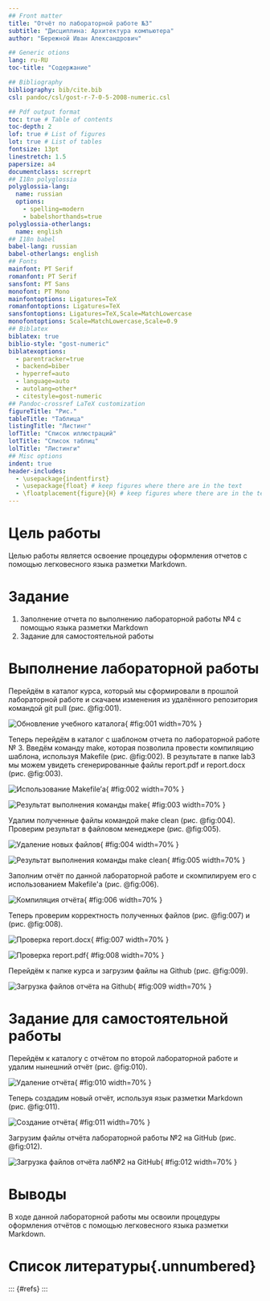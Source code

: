 ```yaml
---
## Front matter
title: "Отчёт по лабораторной работе №3"
subtitle: "Дисциплина: Архитектура компьютера"
author: "Бережной Иван Александрович"

## Generic otions
lang: ru-RU
toc-title: "Содержание"

## Bibliography
bibliography: bib/cite.bib
csl: pandoc/csl/gost-r-7-0-5-2008-numeric.csl

## Pdf output format
toc: true # Table of contents
toc-depth: 2
lof: true # List of figures
lot: true # List of tables
fontsize: 13pt
linestretch: 1.5
papersize: a4
documentclass: scrreprt
## I18n polyglossia
polyglossia-lang:
  name: russian
  options:
	- spelling=modern
	- babelshorthands=true
polyglossia-otherlangs:
  name: english
## I18n babel
babel-lang: russian
babel-otherlangs: english
## Fonts
mainfont: PT Serif
romanfont: PT Serif
sansfont: PT Sans
monofont: PT Mono
mainfontoptions: Ligatures=TeX
romanfontoptions: Ligatures=TeX
sansfontoptions: Ligatures=TeX,Scale=MatchLowercase
monofontoptions: Scale=MatchLowercase,Scale=0.9
## Biblatex
biblatex: true
biblio-style: "gost-numeric"
biblatexoptions:
  - parentracker=true
  - backend=biber
  - hyperref=auto
  - language=auto
  - autolang=other*
  - citestyle=gost-numeric
## Pandoc-crossref LaTeX customization
figureTitle: "Рис."
tableTitle: "Таблица"
listingTitle: "Листинг"
lofTitle: "Список иллюстраций"
lotTitle: "Список таблиц"
lolTitle: "Листинги"
## Misc options
indent: true
header-includes:
  - \usepackage{indentfirst}
  - \usepackage{float} # keep figures where there are in the text
  - \floatplacement{figure}{H} # keep figures where there are in the text
---
```


# Цель работы

Целью работы является освоение процедуры оформления отчетов с помощью легковесного языка разметки Markdown.

# Задание

1. Заполнение отчета по выполнению лабораторной работы №4 с помощью языка разметки Markdown
2. Задание для самостоятельной работы

# Выполнение лабораторной работы

Перейдём в каталог курса, который мы сформировали в прошлой лабораторной работе и скачаем изменения из удалённого репозитория командой git pull (рис. @fig:001).

![Обновление учебного каталога](image/picture1.jpg){ #fig:001 width=70% }

Теперь перейдём в каталог с шаблоном отчета по лабораторной работе № 3. Введём команду make, которая позволила провести компиляцию шаблона, используя Makefile (рис. @fig:002). В результате в папке lab3 мы можем увидеть сгенерированные файлы report.pdf и report.docx (рис. @fig:003).

![Использование Makefile’а](image/picture2.jpg){ #fig:002 width=70% }

![Результат выполнения команды make](image/picture3.jpg){ #fig:003 width=70% }
 
Удалим полученные файлы командой make clean (рис. @fig:004). Проверим результат в файловом менеджере (рис. @fig:005). 

![Удаление новых файлов](image/picture4.jpg){ #fig:004 width=70% }

![Результат выполнения команды make clean](image/picture5.jpg){ #fig:005 width=70% }

Заполним отчёт по данной лабораторной работе и скомпилируем его с использованием Makefile'а (рис. @fig:006).

![Компиляция отчёта](image/picture6.jpg){ #fig:006 width=70% }

Теперь проверим корректность полученных файлов (рис. @fig:007) и (рис. @fig:008). 

![Проверка report.docx](image/picture7.jpg){ #fig:007 width=70% }

![Проверка report.pdf](image/picture8.jpg){ #fig:008 width=70% }

Перейдём к папке курса и загрузим файлы на Github (рис. @fig:009). 

![Загрузка файлов отчёта на Github](image/picture9.jpg){ #fig:009 width=70% }

# Задание для самостоятельной работы

Перейдём к каталогу с отчётом по второй лабораторной работе и удалим нынешний отчёт (рис. @fig:010). 

![Удаление отчёта](image/picture10.jpg){ #fig:010 width=70% }

Теперь создадим новый отчёт, используя язык разметки Markdown (рис. @fig:011).

![Создание отчёта](image/picture11.jpg){ #fig:011 width=70% }

Загрузим файлы отчёта лабораторной работы №2 на GitHub (рис. @fig:012).

![Загрузка файлов отчёта лаб№2 на GitHub](image/picture12.jpg){ #fig:012 width=70% }



# Выводы

В ходе данной лабораторной работы мы освоили процедуры оформления отчётов с помощью легковесного языка разметки Markdown.

# Список литературы{.unnumbered}

::: {#refs}
:::
